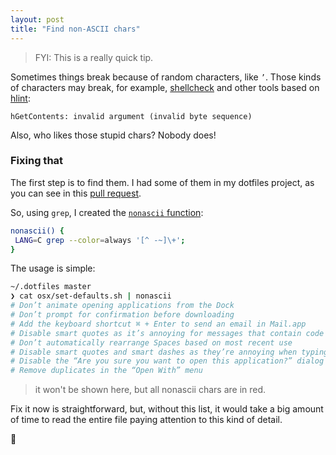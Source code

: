 ```yaml
---
layout: post
title: "Find non-ASCII chars"
---
```


> FYI: This is a really quick tip.

Sometimes things break because of random characters, like `’`. Those kinds
of characters may break, for example, [shellcheck](http://www.shellcheck.net/)
and other tools based on [hlint](https://github.com/ndmitchell/hlint):

```
hGetContents: invalid argument (invalid byte sequence)
```

Also, who likes those stupid chars? Nobody does!

### Fixing that

The first step is to find them. I had some of them in my dotfiles project,
as you can see in this [pull request][pr].

So, using `grep`, I created the [`nonascii` function][commit]:


```sh
nonascii() {
 LANG=C grep --color=always '[^ -~]\+';
}
```

The usage is simple:

```sh
~/.dotfiles master
❯ cat osx/set-defaults.sh | nonascii
# Don’t animate opening applications from the Dock
# Don’t prompt for confirmation before downloading
# Add the keyboard shortcut ⌘ + Enter to send an email in Mail.app
# Disable smart quotes as it’s annoying for messages that contain code
# Don’t automatically rearrange Spaces based on most recent use
# Disable smart quotes and smart dashes as they’re annoying when typing code
# Disable the “Are you sure you want to open this application?” dialog
# Remove duplicates in the “Open With” menu
```

> it won't be shown here, but all nonascii chars are in red.

Fix it now is straightforward, but, without this list, it would take a big
amount of time to read the entire file paying attention to this kind of detail.

:beers:

[commit]: https://github.com/caarlos0/dotfiles/commit/da1bfe4d895aad8efc9ba79cac46e2b545514576
[pr]: https://github.com/caarlos0/dotfiles/pull/36
